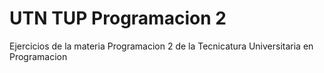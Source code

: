 # UTN TUP Programacion 2
Ejercicios de la materia Programacion 2 de la Tecnicatura Universitaria en Programacion
